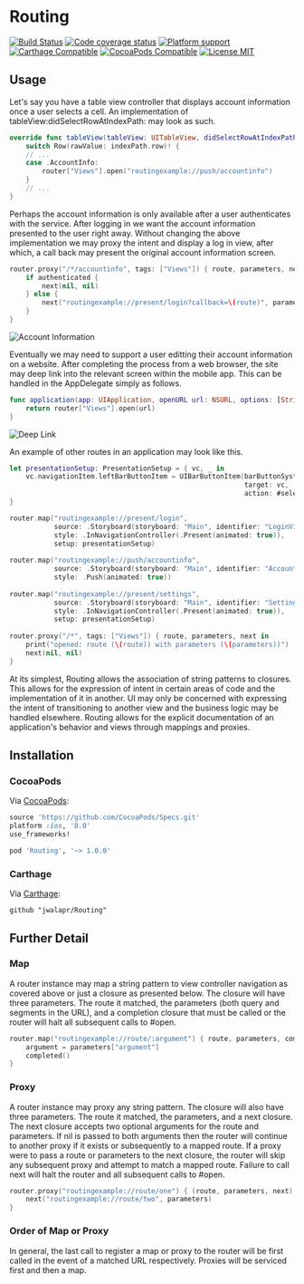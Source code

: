 # Routing

[![Build Status](https://travis-ci.org/jwalapr/Routing.svg?branch=master)](https://travis-ci.org/jwalapr/Routing)
[![Code coverage status](https://img.shields.io/codecov/c/github/jwalapr/Routing.svg?style=flat-square)](http://codecov.io/github/jwalapr/Routing)
[![Platform support](https://img.shields.io/badge/platform-ios%20%7C%20osx%20%7C%20tvos%20%7C%20watchos-lightgrey.svg?style=flat-square)](https://img.shields.io/badge/platform-ios%20%7C%20osx%20%7C%20tvos%20%7C%20watchos-lightgrey.svg?style=flat-square) 
[![Carthage Compatible](https://img.shields.io/badge/Carthage-compatible-4BC51D.svg?style=flat)](https://github.com/Carthage/Carthage)
[![CocoaPods Compatible](https://img.shields.io/cocoapods/v/Routing.svg)](https://cocoapods.org/pods/Routing)
[![License MIT](https://img.shields.io/badge/license-MIT-blue.svg?style=flat-square)](https://github.com/Routing/Routing/blob/master/LICENSE)

## Usage

Let's say you have a table view controller that displays account information once a user selects a cell. An implementation of tableView:didSelectRowAtIndexPath: may look as such.

```swift
override func tableView(tableView: UITableView, didSelectRowAtIndexPath indexPath: NSIndexPath) {
    switch Row(rawValue: indexPath.row)! {
    // ...
    case .AccountInfo:
        router["Views"].open("routingexample://push/accountinfo")
    }
    // ...
}
```

Perhaps the account information is only available after a user authenticates with the service. After logging in we want the account information presented to the user right away. Without changing the above implementation we may proxy the intent and display a log in view, after which, a call back may present the original account information screen.

```swift
router.proxy("/*/accountinfo", tags: ["Views"]) { route, parameters, next in
    if authenticated {
        next(nil, nil)
    } else {
        next("routingexample://present/login?callback=\(route)", parameters)
    }
}
```

![Account Information](http://i.giphy.com/l0HlDRBupwd9z4wq4.gif)

Eventually we may need to support a user editting their account information on a website. After completing the process from a web browser, the site may deep link into the relevant screen within the mobile app. This can be handled in the AppDelegate simply as follows.

```swift
func application(app: UIApplication, openURL url: NSURL, options: [String : AnyObject]) -> Bool {
    return router["Views"].open(url)
}
```

![Deep Link](http://i.giphy.com/3o7TKIGLGQYT6aHp5u.gif)

An example of other routes in an application may look like this.

```swift
let presentationSetup: PresentationSetup = { vc, _ in
    vc.navigationItem.leftBarButtonItem = UIBarButtonItem(barButtonSystemItem: .Cancel, 
                                                          target: vc, 
                                                          action: #selector(vc.cancel))
}

router.map("routingexample://present/login",
           source: .Storyboard(storyboard: "Main", identifier: "LoginViewController", bundle: nil),
           style: .InNavigationController(.Present(animated: true)),
           setup: presentationSetup)
    
router.map("routingexample://push/accountinfo",
           source: .Storyboard(storyboard: "Main", identifier: "AccountInfoViewController", bundle: nil),
           style: .Push(animated: true))
    
router.map("routingexample://present/settings",
           source: .Storyboard(storyboard: "Main", identifier: "SettingsViewController", bundle: nil),
           style: .InNavigationController(.Present(animated: true)),
           setup: presentationSetup)
    
router.proxy("/*", tags: ["Views"]) { route, parameters, next in
    print("opened: route (\(route)) with parameters (\(parameters))")
    next(nil, nil)
}
```

At its simplest, Routing allows the association of string patterns to closures. This allows for the expression of intent in certain areas of code and the implementation of it in another. UI may only be concerned with expressing the intent of transitioning to another view and the business logic may be handled elsewhere. Routing allows for the explicit documentation of an application's behavior and views through mappings and proxies.

## Installation

### CocoaPods

Via [CocoaPods](https://cocoapods.org/pods/Routing):

```ruby
source 'https://github.com/CocoaPods/Specs.git'
platform :ios, '8.0'
use_frameworks!

pod 'Routing', '~> 1.0.0'
```

### Carthage

Via [Carthage](https://github.com/Carthage/Carthage):

```ogdl
github "jwalapr/Routing"
```
## Further Detail

### Map

A router instance may map a string pattern to view controller navigation as covered above or just a closure as presented below. The closure will have three parameters. The route it matched, the parameters (both query and segments in the URL), and a completion closure that must be called or the router will halt all subsequent calls to #open.

```swift
router.map("routingexample://route/:argument") { route, parameters, completed in
    argument = parameters["argument"]
    completed()
}
```

### Proxy

A router instance may proxy any string pattern. The closure will also have three parameters. The route it matched, the parameters, and a next closure. The next closure accepts two optional arguments for the route and parameters. If nil is passed to both arguments then the router will continue to another proxy if it exists or subsequently to a mapped route. If a proxy were to pass a route or parameters to the next closure, the router will skip any subsequent proxy and attempt to match a mapped route. Failure to call next will halt the router and all subsequent calls to #open. 

```swift
router.proxy("routingexample://route/one") { (route, parameters, next) -> Void in
    next("routingexample://route/two", parameters)
}
```

### Order of Map or Proxy

In general, the last call to register a map or proxy to the router will be first called in the event of a matched URL respectively. Proxies will be serviced first and then a map.